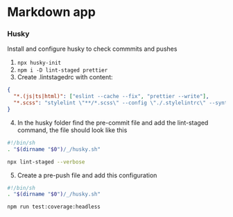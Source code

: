 # Markdown app

### Husky

Install and configure husky to check commmits and pushes

1. `npx husky-init`
2. `npm i -D lint-staged prettier`
3. Create .lintstagedrc with content:

```json
{
  "*.(js|ts|html)": ["eslint --cache --fix", "prettier --write"],
  "*.scss": "stylelint \"**/*.scss\" --config \"./.stylelintrc\" --syntax \"scss\" --formatter \"verbose\" --max-warnings 0"
}
```

4. In the husky folder find the pre-commit file and add the lint-staged command, the file should look like this

```bash
#!/bin/sh
. "$(dirname "$0")/_/husky.sh"

npx lint-staged --verbose
```

5. Create a pre-push file and add this configuration

```bash
#!/bin/sh
. "$(dirname "$0")/_/husky.sh"

npm run test:coverage:headless
```
